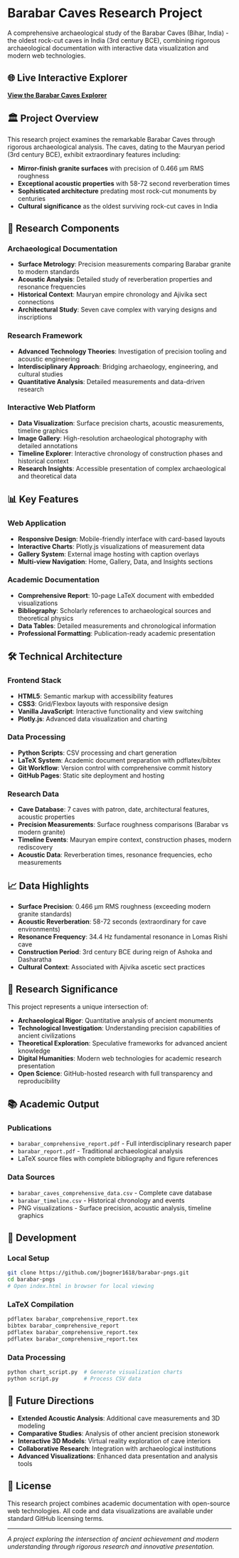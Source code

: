 # Barabar Caves Research Project

A comprehensive archaeological study of the Barabar Caves (Bihar, India) - the oldest rock-cut caves in India (3rd century BCE), combining rigorous archaeological documentation with interactive data visualization and modern web technologies.

## 🌐 Live Interactive Explorer

**[View the Barabar Caves Explorer](https://jbogner1618.github.io/barabar-echoes-of-the-past/)**

## 🏛️ Project Overview

This research project examines the remarkable Barabar Caves through rigorous archaeological analysis. The caves, dating to the Mauryan period (3rd century BCE), exhibit extraordinary features including:

- **Mirror-finish granite surfaces** with precision of 0.466 μm RMS roughness
- **Exceptional acoustic properties** with 58-72 second reverberation times
- **Sophisticated architecture** predating most rock-cut monuments by centuries
- **Cultural significance** as the oldest surviving rock-cut caves in India

## 🔬 Research Components

### Archaeological Documentation
- **Surface Metrology**: Precision measurements comparing Barabar granite to modern standards
- **Acoustic Analysis**: Detailed study of reverberation properties and resonance frequencies
- **Historical Context**: Mauryan empire chronology and Ajivika sect connections
- **Architectural Study**: Seven cave complex with varying designs and inscriptions

### Research Framework
- **Advanced Technology Theories**: Investigation of precision tooling and acoustic engineering
- **Interdisciplinary Approach**: Bridging archaeology, engineering, and cultural studies
- **Quantitative Analysis**: Detailed measurements and data-driven research

### Interactive Web Platform
- **Data Visualization**: Surface precision charts, acoustic measurements, timeline graphics
- **Image Gallery**: High-resolution archaeological photography with detailed annotations
- **Timeline Explorer**: Interactive chronology of construction phases and historical context
- **Research Insights**: Accessible presentation of complex archaeological and theoretical data

## 📊 Key Features

### Web Application
- **Responsive Design**: Mobile-friendly interface with card-based layouts
- **Interactive Charts**: Plotly.js visualizations of measurement data
- **Gallery System**: External image hosting with caption overlays
- **Multi-view Navigation**: Home, Gallery, Data, and Insights sections

### Academic Documentation
- **Comprehensive Report**: 10-page LaTeX document with embedded visualizations
- **Bibliography**: Scholarly references to archaeological sources and theoretical physics
- **Data Tables**: Detailed measurements and chronological information
- **Professional Formatting**: Publication-ready academic presentation

## 🛠️ Technical Architecture

### Frontend Stack
- **HTML5**: Semantic markup with accessibility features
- **CSS3**: Grid/Flexbox layouts with responsive design
- **Vanilla JavaScript**: Interactive functionality and view switching
- **Plotly.js**: Advanced data visualization and charting

### Data Processing
- **Python Scripts**: CSV processing and chart generation
- **LaTeX System**: Academic document preparation with pdflatex/bibtex
- **Git Workflow**: Version control with comprehensive commit history
- **GitHub Pages**: Static site deployment and hosting

### Research Data
- **Cave Database**: 7 caves with patron, date, architectural features, acoustic properties
- **Precision Measurements**: Surface roughness comparisons (Barabar vs modern granite)
- **Timeline Events**: Mauryan empire context, construction phases, modern rediscovery
- **Acoustic Data**: Reverberation times, resonance frequencies, echo measurements

## 📈 Data Highlights

- **Surface Precision**: 0.466 μm RMS roughness (exceeding modern granite standards)
- **Acoustic Reverberation**: 58-72 seconds (extraordinary for cave environments)
- **Resonance Frequency**: 34.4 Hz fundamental resonance in Lomas Rishi cave
- **Construction Period**: 3rd century BCE during reign of Ashoka and Dasharatha
- **Cultural Context**: Associated with Ajivika ascetic sect practices

## 🎯 Research Significance

This project represents a unique intersection of:
- **Archaeological Rigor**: Quantitative analysis of ancient monuments
- **Technological Investigation**: Understanding precision capabilities of ancient civilizations
- **Theoretical Exploration**: Speculative frameworks for advanced ancient knowledge
- **Digital Humanities**: Modern web technologies for academic research presentation
- **Open Science**: GitHub-hosted research with full transparency and reproducibility

## 📚 Academic Output

### Publications
- `barabar_comprehensive_report.pdf` - Full interdisciplinary research paper
- `barabar_report.pdf` - Traditional archaeological analysis
- LaTeX source files with complete bibliography and figure references

### Data Sources
- `barabar_caves_comprehensive_data.csv` - Complete cave database
- `barabar_timeline.csv` - Historical chronology and events
- PNG visualizations - Surface precision, acoustic analysis, timeline graphics

## 🔧 Development

### Local Setup
```bash
git clone https://github.com/jbogner1618/barabar-pngs.git
cd barabar-pngs
# Open index.html in browser for local viewing
```

### LaTeX Compilation
```bash
pdflatex barabar_comprehensive_report.tex
bibtex barabar_comprehensive_report
pdflatex barabar_comprehensive_report.tex
pdflatex barabar_comprehensive_report.tex
```

### Data Processing
```bash
python chart_script.py  # Generate visualization charts
python script.py        # Process CSV data
```

## 🌟 Future Directions

- **Extended Acoustic Analysis**: Additional cave measurements and 3D modeling
- **Comparative Studies**: Analysis of other ancient precision stonework
- **Interactive 3D Models**: Virtual reality exploration of cave interiors
- **Collaborative Research**: Integration with archaeological institutions
- **Advanced Visualizations**: Enhanced data presentation and analysis tools

## 📄 License

This research project combines academic documentation with open-source web technologies. All code and data visualizations are available under standard GitHub licensing terms.

---

*A project exploring the intersection of ancient achievement and modern understanding through rigorous research and innovative presentation.*
